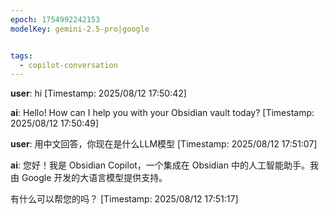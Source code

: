 ```yaml
---
epoch: 1754992242153
modelKey: gemini-2.5-pro|google


tags:
  - copilot-conversation
---
```


**user**: hi
[Timestamp: 2025/08/12 17:50:42]

**ai**: Hello! How can I help you with your Obsidian vault today?
[Timestamp: 2025/08/12 17:50:49]

**user**: 用中文回答，你现在是什么LLM模型
[Timestamp: 2025/08/12 17:51:07]

**ai**: 您好！我是 Obsidian Copilot，一个集成在 Obsidian 中的人工智能助手。我由 Google 开发的大语言模型提供支持。

有什么可以帮您的吗？
[Timestamp: 2025/08/12 17:51:17]